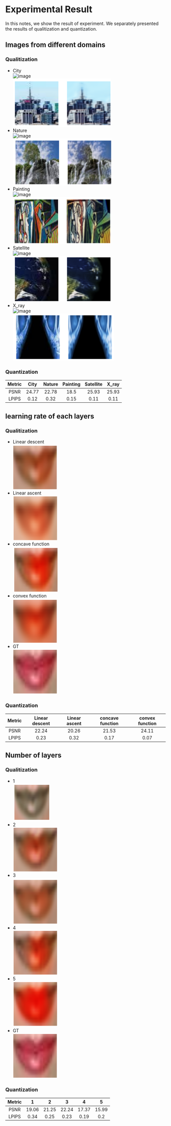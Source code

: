 # Experimental Result
In this notes, we show the result of experiment. We separately presented the results of qualitization and quantization.
## Images from different domains
### Qualitization
* City  
![image](https://github.com/ZeyanNycu/EII-pytorch/assets/105538527/ef5cfd9c-826a-450a-9b41-2b5891c787c0)  
![Alt text](analysis_img/city.png)
* Nature  
![image](https://github.com/ZeyanNycu/EII-pytorch/assets/105538527/da524df9-e71c-4542-b961-c8806d228437)   
![Alt text](analysis_img/nature.png)
* Painting  
![image](https://github.com/ZeyanNycu/EII-pytorch/assets/105538527/af00b629-e968-420b-b170-fbe0fe5d8aa5)  
![Alt text](analysis_img/painting.png)
* Satellite  
![image](https://github.com/ZeyanNycu/EII-pytorch/assets/105538527/da1f52a9-ecd5-422b-97fd-0ac2606056c2)  
![Alt text](analysis_img/satellite.png)
* X_ray  
![image](https://github.com/ZeyanNycu/EII-pytorch/assets/105538527/b29a5c27-1558-4b55-99ab-4ebc41c7bc4f)  
![Alt text](analysis_img/x_ray.png)

### Quantization
| Metric | City | Nature | Painting | Satellite | X_ray |
|:------:|:--------------:|:-------------:|:----------------:|:---------------:|:---------------:|
|  PSNR  |      24.77      |     22.78      |      18.5       |      25.93       |      25.93       |
| LPIPS  |      0.12      |     0.32      |       0.15       |      0.11       |      0.11       |


## learning rate of each layers
### Qualitization
* Linear descent  
![Alt text](analysis_img/linear_descent.png)
* Linear ascent  
![Alt text](analysis_img/linear_ascent.png)
* concave function  
![Alt text](analysis_img/concave_function.png)
* convex function  
![Alt text](analysis_img/convex_function.png)
* GT  
![Alt text](analysis_img/GT.png)
### Quantization
| Metric | Linear descent | Linear ascent | concave function | convex function |
|:------:|:--------------:|:-------------:|:----------------:|:---------------:|
|  PSNR  |      22.24      |     20.26      |      21.53       |      24.11       |
| LPIPS  |      0.23      |     0.32      |       0.17       |      0.07       |
## Number of layers
### Qualitization
* 1  
![Alt text](analysis_img/1.png)
* 2  
![Alt text](analysis_img/2.png)
* 3  
![Alt text](analysis_img/3.png)
* 4  
![Alt text](analysis_img/4.png)
* 5  
![Alt text](analysis_img/5.png)
* GT  
![Alt text](analysis_img/GT.png)
### Quantization
| Metric |   1   |   2   |   3   |   4   |   5   |
|:------:|:-----:|:-----:|:-----:|:-----:|:-----:|
|  PSNR  | 19.06 | 21.25 | 22.24 | 17.37 | 15.99 |
| LPIPS  | 0.34  | 0.25  | 0.23  | 0.19  |  0.2  |
